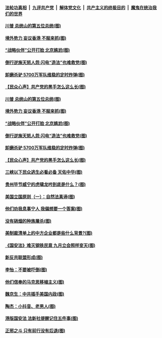 

####  [法轮功真相](../../../../basic/blob/master/README.md?t=07050302) &nbsp;|&nbsp; [九评共产党](../../../../9ping.md/blob/master/README.md?t=07050302) &nbsp;|&nbsp; [解体党文化](../../../../jtdwh.md/blob/master/README.md?t=07050302)  &nbsp;|&nbsp; [共产主义的终极目的](../../../../gczydzjmd.md/blob/master/README.md?t=07050302) &nbsp;|&nbsp; [魔鬼在统治我们的世界](../../../../mgztzwmdsj.md/blob/master/README.md?t=07050302) 

#### [川普 总统山的第五位总统(图)](../pages/p4/938647.md?t=07050302) 

#### [境外势力 妄议香港 不服来抓(图)](../pages/p4/938616.md?t=07050302) 

#### [“战略伙伴”公开打脸 北京尴尬(图)](../pages/p4/938610.md?t=07050302) 

#### [倒行逆施天怒人怨 闪电“造法”也难救党(图)](../pages/p4/938609.md?t=07050302) 

#### [卸磨杀驴 5700万军队维稳的定时炸弹(图)](../pages/p4/938607.md?t=07050302) 

#### [【民众心声】共产党的黑手怎么这么长(图)](../pages/p4/938456.md?t=07050302) 

#### [川普 总统山的第五位总统(图)](../pages/p4/938647.md?t=07050302) 

#### [境外势力 妄议香港 不服来抓(图)](../pages/p4/938616.md?t=07050302) 

#### [“战略伙伴”公开打脸 北京尴尬(图)](../pages/p4/938610.md?t=07050302) 

#### [倒行逆施天怒人怨 闪电“造法”也难救党(图)](../pages/p4/938609.md?t=07050302) 

#### [卸磨杀驴 5700万军队维稳的定时炸弹(图)](../pages/p4/938607.md?t=07050302) 

#### [【民众心声】共产党的黑手怎么这么长(图)](../pages/p4/938456.md?t=07050302) 

#### [三峡以下民众逃生必看必备 天佑中华(图)](../pages/p4/938593.md?t=07050302) 

#### [贵州毕节威宁的虎啸龙吟到底是什么？(图)](../pages/p4/938596.md?t=07050302) 

#### [美国立国原则（一）：自然法真谛(图)](../pages/p4/938484.md?t=07050302) 

#### [他们劝我息事宁人 我偏想要一个答案(图)](../pages/p4/938491.md?t=07050302) 

#### [没有硝烟的种族屠杀(图)](../pages/p4/938489.md?t=07050302) 

#### [美制裁清单上的中方企业都是些什么背景?(图)](../pages/p4/938486.md?t=07050302) 

#### [《国安法》难灭钢铁民意 九月立会照样变天(图)](../pages/p4/938485.md?t=07050302) 

#### [新反共联盟形成(图)](../pages/p4/938480.md?t=07050302) 

#### [李怡：不要被吓倒(图)](../pages/p4/938488.md?t=07050302) 

#### [他们信奉的马克思移植主义(图)](../pages/p4/938413.md?t=07050302) 

#### [魏京生：中共插手美国内政(图)](../pages/p4/938409.md?t=07050302) 

#### [陶杰：小抖音、老男人(图)](../pages/p4/938404.md?t=07050302) 

#### [港版国安法 法新社提醒记住五件事(图)](../pages/p4/938401.md?t=07050302) 

#### [正邪之斗 只有前行没有后退(图)](../pages/p4/938399.md?t=07050302) 

